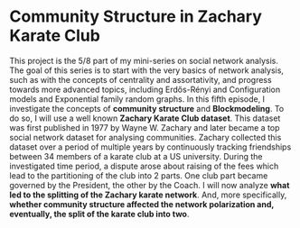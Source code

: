 # Community Structure in Zachary Karate Club

This project is the 5/8 part of my mini-series on social network analysis. The goal of this series is to start with the very basics of network analysis, such as with the concepts of centrality and assortativity, and progress towards more advanced topics, including Erdős-Rényi and Configuration models and Exponential family random graphs. In this fifth episode, I investigate the concepts of **community structure** and **Blockmodeling**. To do so, I will use a well known **Zachary Karate Club dataset**. This dataset was first published in 1977 by Wayne W. Zachary and later became a top social network dataset for analysing communities. Zachary collected this dataset over a period of multiple years by continuously tracking friendships between 34 members of a karate club at a US university. During the investigated time period, a dispute arose about raising of the fees which lead to the partitioning of the club into 2 parts. One club part became governed by the President, the other by the Coach. I will now analyze **what led to the splitting of the Zachary karate network**. And, more specifically, **whether community structure affected the network polarization and, eventually, the split of the karate club into two**.
